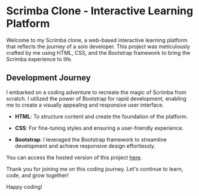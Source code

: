 # Scrimba Clone - Interactive Learning Platform

Welcome to my Scrimba clone, a web-based interactive learning platform that reflects the journey of a solo developer. This project was meticulously crafted by me using HTML, CSS, and the Bootstrap framework to bring the Scrimba experience to life.

## Development Journey

I embarked on a coding adventure to recreate the magic of Scrimba from scratch. I utilized the power of Bootstrap for rapid development, enabling me to create a visually appealing and responsive user interface.

- **HTML**: To structure content and create the foundation of the platform.
  
- **CSS**: For fine-tuning styles and ensuring a user-friendly experience.

- **Bootstrap**: I leveraged the Bootstrap framework to streamline development and achieve responsive design effortlessly.

You can access the hosted version of this project [here](https://ekmishra.github.io/Scrimba-clone/).

Thank you for joining me on this coding journey. Let's continue to learn, code, and grow together!

Happy coding!

